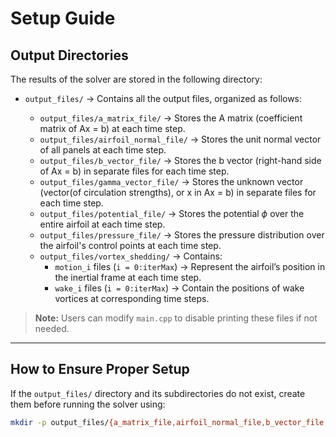 # Setup Guide

## Output Directories
The results of the solver are stored in the following directory:

- `output_files/` → Contains all the output files, organized as follows:

  - `output_files/a_matrix_file/` → Stores the A matrix (coefficient matrix of Ax = b) at each time step.
  - `output_files/airfoil_normal_file/` → Stores the unit normal vector of all panels at each time step.
  - `output_files/b_vector_file/` → Stores the b vector (right-hand side of Ax = b) in separate files for each time step.
  - `output_files/gamma_vector_file/` → Stores the unknown vector (vector(of circulation strengths), or x in Ax = b) in separate files for each time step.
  - `output_files/potential_file/` → Stores the potential $\phi$ over the entire airfoil at each time step.
  - `output_files/pressure_file/` → Stores the pressure distribution over the airfoil's control points at each time step.
  - `output_files/vortex_shedding/` → Contains:
    - `motion_i` files (`i = 0:iterMax`) → Represent the airfoil’s position in the inertial frame at each time step.
    - `wake_i` files (`i = 0:iterMax`) → Contain the positions of wake vortices at corresponding time steps.

> **Note:** Users can modify `main.cpp` to disable printing these files if not needed.

---

## How to Ensure Proper Setup
If the `output_files/` directory and its subdirectories do not exist, create them before running the solver using:

```sh
mkdir -p output_files/{a_matrix_file,airfoil_normal_file,b_vector_file,gamma_vector_file,potential_file,pressure_file,vortex_shedding}

